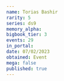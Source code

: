 ```yaml
---
name: Torias Bashir
rarity: 5
series: ds9
memory_alpha:
bigbook_tier: 3
events: 29
in_portal:
date: 07/02/2023
obtained: Event
mega: false
published: true
---
```



